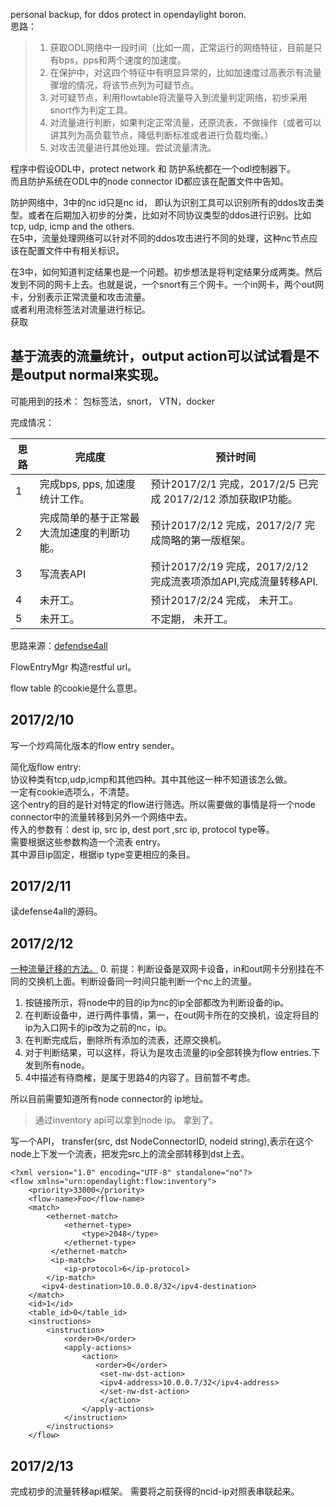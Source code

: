 personal backup, for ddos protect in opendaylight boron.   
思路：  
>1. 获取ODL网络中一段时间（比如一周，正常运行的网络特征，目前是只有bps，pps和两个速度的加速度。
>2. 在保护中，对这四个特征中有明显异常的，比如加速度过高表示有流量骤增的情况，将该节点列为可疑节点。
>3. 对可疑节点，利用flowtable将流量导入到流量判定网络，初步采用snort作为判定工具。
>4. 对流量进行判断，如果判定正常流量，还原流表，不做操作（或者可以讲其列为高负载节点，降低判断标准或者进行负载均衡。）
>5. 对攻击流量进行其他处理。尝试流量清洗。

程序中假设ODL中，protect network 和 防护系统都在一个odl控制器下。   
而且防护系统在ODL中的node connector ID都应该在配置文件中告知。  

防护网络中，3中的nc id只是nc id， 即认为识别工具可以识别所有的ddos攻击类型。或者在后期加入初步的分类，比如对不同协议类型的ddos进行识别。比如tcp, udp, icmp and the others.  
在5中，流量处理网络可以针对不同的ddos攻击进行不同的处理，这种nc节点应该在配置文件中有相关标识。  

在3中，如何知道判定结果也是一个问题。初步想法是将判定结果分成两类。然后发到不同的网卡上去。也就是说，一个snort有三个网卡。一个in网卡，两个out网卡，分别表示正常流量和攻击流量。   
或者利用流标签法对流量进行标记。  
获取

## 基于流表的流量统计，output action可以试试看是不是output normal来实现。 ##

可能用到的技术：
包标签法，snort， VTN，docker

完成情况：

思路 | 完成度 | 预计时间  
--- | --- | ---
1 |  完成bps, pps, 加速度统计工作。 | 预计2017/2/1 完成，2017/2/5 已完成 2017/2/12 添加获取IP功能。  
2 | 完成简单的基于正常最大流加速度的判断功能。 | 预计2017/2/12 完成，2017/2/7 完成简略的第一版框架。  
3 | 写流表API | 预计2017/2/19 完成，2017/2/12 完成流表项添加API,完成流量转移API.  
4 | 未开工。 | 预计2017/2/24 完成， 未开工。  
5 | 未开工。 | 不定期， 未开工。  

思路来源：[defendse4all](https://wiki.opendaylight.org/view/Defense4All:Tutorial)

FlowEntryMgr 构造restful url。  
 
flow table 的cookie是什么意思。  

## 2017/2/10 ##

写一个炒鸡简化版本的flow entry sender。  



简化版flow entry:  
协议种类有tcp,udp,icmp和其他四种。其中其他这一种不知道该怎么做。  
一定有cookie选项么，不清楚。   
这个entry的目的是针对特定的flow进行筛选。所以需要做的事情是将一个node connector中的流量转移到另外一个网络中去。  
传入的参数有：dest ip, src ip, dest port ,src ip, protocol type等。  
需要根据这些参数构造一个流表 entry。  
其中源目ip固定，根据ip type变更相应的条目。  

## 2017/2/11 ##
读defense4all的源码。

## 2017/2/12 ##
[一种流量迁移的方法。](https://floodlight.atlassian.net/wiki/display/floodlightcontroller/How+to+Perform+Transparent+Packet+Redirection+with+OpenFlow+and+Floodlight)
0. 前提：判断设备是双网卡设备，in和out网卡分别挂在不同的交换机上面。判断设备同一时间只能判断一个nc上的流量。  
1. 按链接所示，将node中的目的ip为nc的ip全部都改为判断设备的ip。  
2. 在判断设备中，进行两件事情，第一，在out网卡所在的交换机，设定将目的ip为入口网卡的ip改为之前的nc，ip。  
3. 在判断完成后，删除所有添加的流表，还原交换机。  
4. 对于判断结果，可以这样，将认为是攻击流量的ip全部转换为flow entries.下发到所有node。
5. 4中描述有待商榷，是属于思路4的内容了。目前暂不考虑。

所以目前需要知道所有node connector的 ip地址。
> 通过inventory api可以拿到node ip。
拿到了。  

写一个API， transfer(src, dst NodeConnectorID, nodeid string),表示在这个node上下发一个流表，把发完src上的流全部转移到dst上去。  
```
<?xml version="1.0" encoding="UTF-8" standalone="no"?>
<flow xmlns="urn:opendaylight:flow:inventory">
    <priority>33000</priority>
    <flow-name>Foo</flow-name>
    <match>
        <ethernet-match>
            <ethernet-type>
                <type>2048</type>
            </ethernet-type>
         </ethernet-match>
         <ip-match>
            <ip-protocol>6</ip-protocol>         
        </ip-match>
       <ipv4-destination>10.0.0.8/32</ipv4-destination>
    </match>
    <id>1</id>
    <table_id>0</table_id>
    <instructions>
        <instruction>
            <order>0</order>
            <apply-actions>
                <action>
                   <order>0</order>
                    <set-nw-dst-action>
                    <ipv4-address>10.0.0.7/32</ipv4-address>
                    </set-nw-dst-action>
                    </action>
                </apply-actions>
            </instruction>
        </instructions>
    </flow>
```

## 2017/2/13 ##
完成初步的流量转移api框架。
需要将之前获得的ncid-ip对照表串联起来。